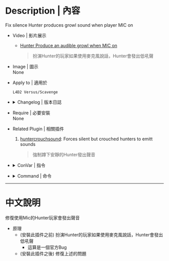 # Description | 內容
Fix silence Hunter produces growl sound when player MIC on

* Video | 影片展示
    * [Hunter Produce an audible growl when MIC on](https://www.youtube.com/watch?v=L7x_x6dc1-Y&t=120s)
        > 扮演Hunter的玩家如果使用麥克風說話，Hunter會發出低吼聲

* Image | 圖示
<br/>None

* Apply to | 適用於
	```
	L4D2 Versus/Scavenge
	```

* <details><summary>Changelog | 版本日誌</summary>

	* v1.3 (2023-7-27)
		* Initial Release
</details>

* Require | 必要安裝
<br/>None

* Related Plugin | 相關插件
	1. [huntercrouchsound](/huntercrouchsound): Forces silent but crouched hunters to emitt sounds
		> 強制蹲下安靜的Hunter發出聲音

* <details><summary>ConVar | 指令</summary>

	None
</details>

* <details><summary>Command | 命令</summary>

	None
</details>

- - - -
# 中文說明
修復使用Mic的Hunter玩家會發出聲音

* 原理
    * (安裝此插件之前) 扮演Hunter的玩家如果使用麥克風說話，Hunter會發出低吼聲
      * 這算是一個官方Bug
	* (安裝此插件之後) 修復上述的問題
